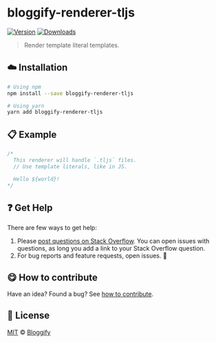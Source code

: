 <!-- Please do not edit this file. Edit the `blah` field in the `package.json` instead. If in doubt, open an issue. -->


















# bloggify-renderer-tljs

 [![Version](https://img.shields.io/npm/v/bloggify-renderer-tljs.svg)](https://www.npmjs.com/package/bloggify-renderer-tljs) [![Downloads](https://img.shields.io/npm/dt/bloggify-renderer-tljs.svg)](https://www.npmjs.com/package/bloggify-renderer-tljs)







> Render template literal templates.

















## :cloud: Installation

```sh
# Using npm
npm install --save bloggify-renderer-tljs

# Using yarn
yarn add bloggify-renderer-tljs
```













## :clipboard: Example



```js
/*
  This renderer will handle `.tljs` files.
  // Use template literals, like in JS.

  Hello ${world}!
*/
```











## :question: Get Help

There are few ways to get help:



 1. Please [post questions on Stack Overflow](https://stackoverflow.com/questions/ask). You can open issues with questions, as long you add a link to your Stack Overflow question.
 2. For bug reports and feature requests, open issues. :bug:
















## :yum: How to contribute
Have an idea? Found a bug? See [how to contribute][contributing].
























## :scroll: License

[MIT][license] © [Bloggify][website]






[license]: /LICENSE
[website]: https://bloggify.org
[contributing]: /CONTRIBUTING.md
[docs]: /DOCUMENTATION.md
